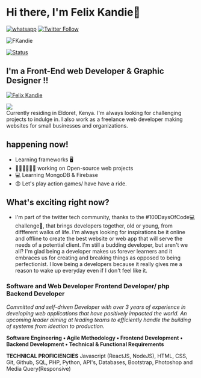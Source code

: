 # Hi there, I'm Felix Kandie👋 
<a href="https://wa.me/+254703882818"><img title="whatsapp" src="https://img.shields.io/badge/whatsapp-forestgreen?style=for-the-badge&logo=whatsapp"></a>
[![Twitter Follow](https://img.shields.io/twitter/follow/felixkandie_?color=1DA1F2&logo=twitter&style=for-the-badge)](https://twitter.com/intent/follow?original_referer=https%3A%2F%2Fgithub.com%2Ffelixkandie_&screen_name=felixkandie_)
<p align="left"> <img src="https://komarev.com/ghpvc/?username=FKandie&label=Profile%20views&color=1DA1F2&style=flat" alt="FKandie" /> </p>

[![Status](https://img.shields.io/badge/status-Employed%20-forestgreen.svg)](https://github.com/FKandie)

## I'm a Front-End web Developer & Graphic Designer !!
<p align="left"><a href="https://github.com/FKandie"><img title="Felix Kandie" src="https://github-readme-stats.vercel.app/api?username=FKandie&show_icons=true&include_all_commits=true&theme=chartreuse-dark&cache_seconds=3200"></a>
</p>
<a href="https://FKandie.github.io/FKandiePortfolio/" style="margin-right:.5%; margin-top=.5%;">
  <img align="center" src="https://github-readme-stats.vercel.app/api/top-langs/?username=FKandie&layout=compact" />
</a><br>
Currently residing in Eldoret, Kenya. I'm always looking for challenging projects to indulge in. I also work as a freelance web developer making websites for small businesses and organizations.

## happening now! 

-  Learning frameworks 🖥️ 
- 👨🏽‍💻👩🏼‍💻 working on Open-source web projects 
- 💻 Learning MongoDB & Firebase
- 😍 Let's play action games/ have have a ride. 
## What's exciting right now?
- I'm part of the twitter tech community, thanks to the #100DaysOfCode💻 challenge🤼, that brings developers together, old or young, from diffferent walks of life. I'm always looking for inspirations be it online and offline to create 
the best website or web app that will serve the needs of a potential client. I'm still a budding developer, but aren't we all? I'm glad being a developer makes us forever learners and it embraces us for creating and breaking things as opposed to being perfectionist. I love being a developers because it really gives me a reason to wake up everyday even if I don't feel like it.

### Software and Web Developer Frontend Developer/ php Backend Developer 

_Committed and self-driven Developer with over 3 years of experience in developing web applications that have positively impacted the world. An upcoming leader aiming at leading teams to efficiently handle the building of systems from ideation to production._ 

**Software Engineering  • Agile Methodology • Frontend Development • Backend Development • Technical & Functional Requirements**

**TECHNICAL PROFICIENCIES**
Javascript (ReactJS, NodeJS), HTML, CSS, Git, Github, SQL, PHP, Python, API's, Databases, Bootstrap, Photoshop and Media Query(Responsive) 




